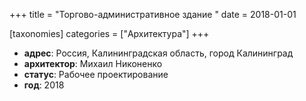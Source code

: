 
+++
title = "Торгово-административное здание "
date = 2018-01-01

[taxonomies]
categories = ["Архитектура"]
+++

- **адрес**: Россия, Калининградская область, город Калининград
- **архитектор**: Михаил Никоненко
- **статус**: Рабочее проектирование
- **год**: 2018
        
